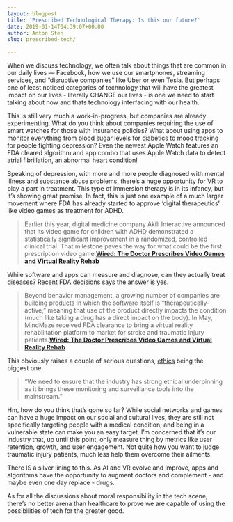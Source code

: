 ```yaml
---
layout: blogpost
title: 'Prescribed Technological Therapy: Is this our future?'
date: 2019-01-14T04:39:07+00:00
author: Anton Sten
slug: prescribed-tech/

---
```


When we discuss technology, we often talk about things that are common in our daily lives — Facebook, how we use our smartphones, streaming services, and “disruptive companies” like Uber or even Tesla. But perhaps one of least noticed categories of technology that will have the greatest impact on our lives - literally CHANGE our lives - is one we need to start talking about now and thats technology interfacing with our health.

This is still very much a work-in-progress, but companies are already experimenting. What do you think about companies requiring the use of smart watches for those with insurance policies? What about using apps to monitor everything from blood sugar levels for diabetics to mood tracking for people fighting depression? Even the newest Apple Watch features an FDA cleared algorithm and app combo that uses Apple Watch data to detect atrial fibrillation, an abnormal heart condition!

Speaking of depression, with more and more people diagnosed with mental illness and substance abuse problems, there’s a huge opportunity for VR to play a part in treatment. This type of immersion therapy is in its infancy, but it’s showing great promise. In fact, this is just one example of a much larger movement where FDA has already started to approve ‘digital therapeutics’ like video games as treatment for ADHD.

>Earlier this year, digital medicine company Akili Interactive announced that its video game for children with ADHD demonstrated a statistically significant improvement in a randomized, controlled clinical trial. That milestone paves the way for what could be the first prescription video game.**[Wired: The Doctor Prescribes Video Games and Virtual Reality Rehab](https://www.wired.com/story/prescription-video-games-and-vr-rehab/)**

While software and apps can measure and diagnose, can they actually treat diseases? Recent FDA decisions says the answer is yes.

>Beyond behavior management, a growing number of companies are building products in which the software itself is “therapeutically-active,” meaning that use of the product directly impacts the condition (much like taking a drug has a direct impact on the body). In May, MindMaze received FDA clearance to bring a virtual reality rehabilitation platform to market for stroke and traumatic injury patients.**[Wired: The Doctor Prescribes Video Games and Virtual Reality Rehab](https://www.wired.com/story/prescription-video-games-and-vr-rehab/)**

This obviously raises a couple of serious questions, [ethics](https://www.antonsten.com/moral-implications-apps/) being the biggest one.

>“We need to ensure that the industry has strong ethical underpinning as it brings these monitoring and surveillance tools into the mainstream.”

Hm, how do you think that’s gone so far? While social networks and games can have a huge impact on our social and cultural lives, they are still not specifically targeting people with a medical condition; and being in a vulnerable state can make you an easy target. I’m concerned that it’s our industry that, up until this point, only measure thing by metrics like user retention, growth, and user engagement. Not quite how you want to judge traumatic injury patients, much less help them overcome their ailments.

There IS a silver lining to this. As AI and VR evolve and improve, apps and algorithms have the opportunity to augment doctors and complement - and maybe even one day replace - drugs.

As for all the discussions about moral responsibility in the tech scene, there’s no better arena than healthcare to prove we are capable of using the possibilities of tech for the greater good.
